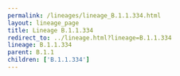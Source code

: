 ```yaml
---
permalink: /lineages/lineage_B.1.1.334.html
layout: lineage_page
title: Lineage B.1.1.334
redirect_to: ../lineage.html?lineage=B.1.1.334
lineage: B.1.1.334
parent: B.1.1
children: ['B.1.1.334']
---
```

